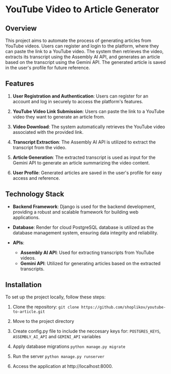 # YouTube Video to Article Generator

## Overview

This project aims to automate the process of generating articles from YouTube videos. Users can register and login to the platform, where they can paste the link to a YouTube video. The system then retrieves the video, extracts its transcript using the Assembly AI API, and generates an article based on the transcript using the Gemini API. The generated article is saved in the user's profile for future reference.

## Features

1. **User Registration and Authentication**: Users can register for an account and log in securely to access the platform's features.

2. **YouTube Video Link Submission**: Users can paste the link to a YouTube video they want to generate an article from.

3. **Video Download**: The system automatically retrieves the YouTube video associated with the provided link.

4. **Transcript Extraction**: The Assembly AI API is utilized to extract the transcript from the video.

5. **Article Generation**: The extracted transcript is used as input for the Gemini API to generate an article summarizing the video content.

6. **User Profile**: Generated articles are saved in the user's profile for easy access and reference.

## Technology Stack

- **Backend Framework**: Django is used for the backend development, providing a robust and scalable framework for building web applications.
  
- **Database**: Render for cloud PostgreSQL database is utilized as the database management system, ensuring data integrity and reliability.
  
- **APIs**:
  - **Assembly AI API**: Used for extracting transcripts from YouTube videos.
  - **Gemini API**: Utilized for generating articles based on the extracted transcripts.

## Installation

To set up the project locally, follow these steps:

1. Clone the repository: ``` git clone https://github.com/shoplikov/youtube-to-article.git ```

2. Move to the project directory

3. Create config.py file to include the neccesary keys for: `POSTGRES_KEYS`, `ASSEMBLY_AI_API` and `GEMINI_API` variables

3. Apply database migrations
``` python manage.py migrate ```

4. Run the server
``` python manage.py runserver ```

5. Access the application at http://localhost:8000.
